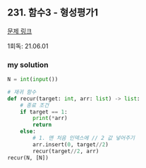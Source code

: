 ## 231. 함수3 - 형성평가1

[문제 링크](http://www.jungol.co.kr/bbs/board.php?bo_table=pbank&wr_id=131&sca=10d0)

1회독: 21.06.01



### my solution

```python
N = int(input())

# 재귀 함수
def recur(target: int, arr: list) -> list:
    # 종료 조건
    if target == 1:
        print(*arr)
        return
    else:
        # 1. 맨 처음 인덱스에 // 2 값 넣어주기
        arr.insert(0, target//2)
        recur(target//2, arr)
recur(N, [N])
```

